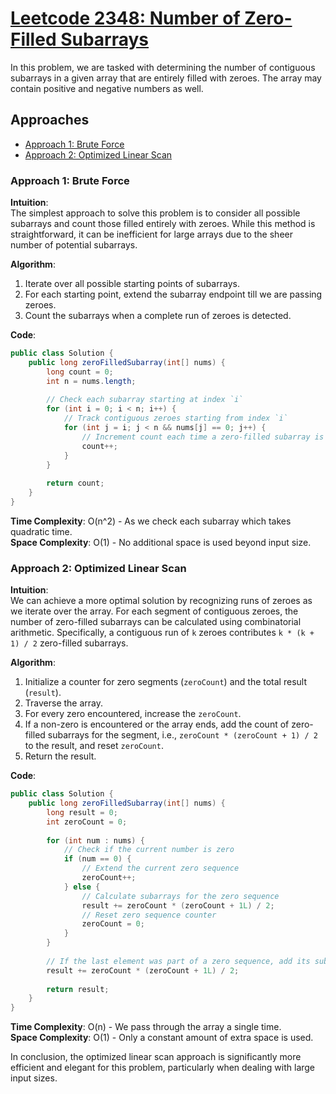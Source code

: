 # [Leetcode 2348: Number of Zero-Filled Subarrays](https://leetcode.com/problems/number-of-zero-filled-subarrays/)

In this problem, we are tasked with determining the number of contiguous subarrays in a given array that are entirely filled with zeroes. The array may contain positive and negative numbers as well.

## Approaches

- [Approach 1: Brute Force](#approach-1-brute-force)
- [Approach 2: Optimized Linear Scan](#approach-2-optimized-linear-scan)

### Approach 1: Brute Force

**Intuition**:  
The simplest approach to solve this problem is to consider all possible subarrays and count those filled entirely with zeroes. While this method is straightforward, it can be inefficient for large arrays due to the sheer number of potential subarrays.

**Algorithm**:
1. Iterate over all possible starting points of subarrays.
2. For each starting point, extend the subarray endpoint till we are passing zeroes.
3. Count the subarrays when a complete run of zeroes is detected.

**Code**:
```java
public class Solution {
    public long zeroFilledSubarray(int[] nums) {
        long count = 0;
        int n = nums.length;
        
        // Check each subarray starting at index `i`
        for (int i = 0; i < n; i++) {
            // Track contiguous zeroes starting from index `i`
            for (int j = i; j < n && nums[j] == 0; j++) {
                // Increment count each time a zero-filled subarray is found
                count++;
            }
        }
        
        return count;
    }
}
```

**Time Complexity**: O(n^2) - As we check each subarray which takes quadratic time.  
**Space Complexity**: O(1) - No additional space is used beyond input size.

### Approach 2: Optimized Linear Scan

**Intuition**:  
We can achieve a more optimal solution by recognizing runs of zeroes as we iterate over the array. For each segment of contiguous zeroes, the number of zero-filled subarrays can be calculated using combinatorial arithmetic. Specifically, a contiguous run of `k` zeroes contributes `k * (k + 1) / 2` zero-filled subarrays.

**Algorithm**:
1. Initialize a counter for zero segments (`zeroCount`) and the total result (`result`).
2. Traverse the array.
3. For every zero encountered, increase the `zeroCount`.
4. If a non-zero is encountered or the array ends, add the count of zero-filled subarrays for the segment, i.e., `zeroCount * (zeroCount + 1) / 2` to the result, and reset `zeroCount`.
5. Return the result.

**Code**:
```java
public class Solution {
    public long zeroFilledSubarray(int[] nums) {
        long result = 0;
        int zeroCount = 0;
        
        for (int num : nums) {
            // Check if the current number is zero
            if (num == 0) {
                // Extend the current zero sequence
                zeroCount++;
            } else {
                // Calculate subarrays for the zero sequence
                result += zeroCount * (zeroCount + 1L) / 2;
                // Reset zero sequence counter
                zeroCount = 0;
            }
        }
        
        // If the last element was part of a zero sequence, add its subarrays
        result += zeroCount * (zeroCount + 1L) / 2;
        
        return result;
    }
}
```

**Time Complexity**: O(n) - We pass through the array a single time.  
**Space Complexity**: O(1) - Only a constant amount of extra space is used.

In conclusion, the optimized linear scan approach is significantly more efficient and elegant for this problem, particularly when dealing with large input sizes.

